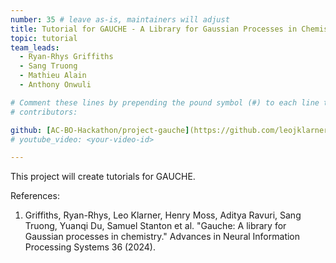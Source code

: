 ```yaml
---
number: 35 # leave as-is, maintainers will adjust
title: Tutorial for GAUCHE - A Library for Gaussian Processes in Chemistry
topic: tutorial
team_leads:
  - Ryan-Rhys Griffiths
  - Sang Truong
  - Mathieu Alain
  - Anthony Onwuli

# Comment these lines by prepending the pound symbol (#) to each line to hide these elements
# contributors:

github: [AC-BO-Hackathon/project-gauche](https://github.com/leojklarner/gauche/blob/main/notebooks/Input%20Warping%20Bayesian%20Optimisation%20Over%20Molecules.ipynb)
# youtube_video: <your-video-id>

---
```


This project will create tutorials for GAUCHE.

References:

1. Griffiths, Ryan-Rhys, Leo Klarner, Henry Moss, Aditya Ravuri, Sang Truong, Yuanqi Du, Samuel Stanton et al. "Gauche: A library for Gaussian processes in chemistry." Advances in Neural Information Processing Systems 36 (2024).
